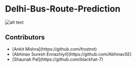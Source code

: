 # Delhi-Bus-Route-Prediction

![alt text](https://user-images.githubusercontent.com/44942105/104096232-b178b180-52b4-11eb-8222-74c6946a1285.png)

## Contributors
<ul>
  <li>[Ankit Mishra](https://github.com/frostrot)</li>
  <li>[Abhinav Suresh Ennazhiyil](https://github.com/AbhinavSE)</li>
  <li>[Shaunak Pal](https://github.com/blackhat-7)</li>
</ul>
